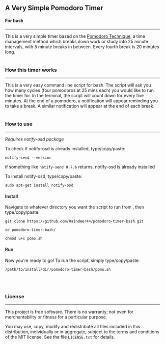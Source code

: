 ## A Very Simple Pomodoro Timer
#### For bash
---
This is a very simple timer based on the [Pomodoro Technique](https://en.wikipedia.org/wiki/Pomodoro_Technique),
a time management method which breaks down work or study into 25 minute
intervals, with 5 minute breaks in between. Every fourth break is 20 minutes
long.
<br>
<br>

### How this timer works
---
This is a very easy command line script for bash. The script will ask you how
many cycles (four pomodoros at 25 mins each) you would like to run the timer
for. In the terminal, the script will count down for every five minutes. At
the end of a pomodoro, a notification will appear reminding you to take a break.
A similar notification will appear at the end of each break.
<br>
<br>

### How to use
---
*Requires notify-osd package*

To check if notify-osd is already installed, type/copy/paste:

```
notify-send --version
```

if something like `notify-send 0.7.6` returns, notify-osd is already installed

To install notify-osd, type/copy/paste:

```
sudo apt-get install notify-osd
```

#### Install

Navigate to whatever directory you want the script to run from , then type/copy/paste:

```
git clone https://github.com/Raindeer44/pomodoro-timer-bash.git
```
```
cd pomodoro-timer-bash/
```
```
chmod u+x pomo.sh
```

#### Run

Now you're ready to go! To run the script, simply type/copy/paste:

```
/path/to/install/dir/pomodoro-timer-bash/pomo.sh
```

<br>
<br>

### License
---
This project is free software. There is no warranty; not even for merchantability or fitness for a particular purpose.

You may use, copy, modify and redistribute all files included in this distribution, individually or in aggregate, subject to the terms and conditions of the MIT license. See the file `LICENSE.txt` for details.
